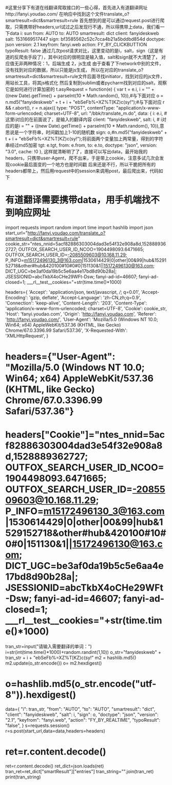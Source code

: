 #这里分享下有道在线翻译爬取接口的一些心得，首先进入有道翻译网址http://fanyi.youdao.com/
在响应中找到这个文件translate_o?smartresult=dict&smartresult=rule
首先想到的是可以通过request.post进行爬取，只需携带好headers,url试过之后发现行不通，所以得携带上data，我们看一下data
i: sun
from: AUTO
to: AUTO
smartresult: dict
client: fanyideskweb
salt: 1531669517447
sign: bf3585562c52c7cca4b21a5bddbd854d
doctype: json
version: 2.1
keyfrom: fanyi.web
action: FY_BY_CLICKBUTTION
typoResult: false
通过几次post请求对比，这里变动的是i，salt，sign（这是有道的反爬虫手段了），其中i对应的很明显是输入值，salt和sign就不大清楚了，
对应值无非两种情况：1，后端生成 2，js生成
由于查看了下network中别的文件，没有找到对应的数据，所以只能是js生成，
所以在对应的translate_o?smartresult=dict&smartresult=rule文件后面寻找initiator，找到对应的js文件，用站长工具，将其js格式化
然后复制到sublim或者pycharm找到对应的salt，观察它是如何进行计算加密的
t.asyRequest = function(e) {
        var t = e.i, 
        i = "" + ((new Date).getTime() + parseInt(10 * Math.random(), 10)),#与下面对应
        o = n.md5("fanyideskweb" + t + i + "ebSeFb%=XZ%T[KZ)c(sy!");#与下面对应
        r && r.abort(),
        r = n.ajax({
            type: "POST",
            contentType: "application/x-www-form-urlencoded; charset=UTF-8",
            url: "/bbk/translate_m.do",
            data: {
                i: e.i, # 这里i对应的在前面说了，是输入的翻译内容
                client: "fanyideskweb",
                salt: i, # i对应的是i = "" + ((new Date).getTime() + parseInt(10 * Math.random(), 10)),意思说是一个字符串，时间戳加上1-10的随机数
                sign: o,#n.md5("fanyideskweb" + t + i + "ebSeFb%=XZ%T[KZ)c(sy!");将前面两个变量加上两常量，得到的字符串经过md5加密
                tgt: e.tgt,
                from: e.from,
                to: e.to,
                doctype: "json",
                version: "3.0",
                cache: !0
            },
这样就清晰明了了，直接可以写出data，最开始我的headers，只携带user-Agent，爬不出来，于是带上cookie，注意多试几次会发现cookie最后面变的一个地方也是时间戳
后来还是不行，所以干脆把所有的headers都带上，然后用request中的session来调用post，最后爬出来，代码如下

# 有道翻译需要携带data，用手机端找不到响应网址
import requests
import random
import time
import hashlib
import json
start_url="http://fanyi.youdao.com/translate_o?smartresult=dict&smartresult=rule"
cookie_str="ntes_nnid=5acf82886303004dad3e54f32e908a8d,1528889362727; OUTFOX_SEARCH_USER_ID_NCOO=1904498093.6471665; OUTFOX_SEARCH_USER_ID=-2085509603@10.168.11.29; P_INFO=m15172496130_3@163.com|1530614429|0|other|00&99|hub&1529152718&other#hub&420100#10#0#0|151130&1||15172496130@163.com; DICT_UGC=be3af0da19b5c5e6aa4e17bd8d90b28a|; JSESSIONID=abcTkbX4oCHe29WFt-Dsw; fanyi-ad-id=46607; fanyi-ad-closed=1; ___rl__test__cookies="+str(time.time()*1000)

headers={
'Accept': 'application/json, text/javascript, */*; q=0.01',
'Accept-Encoding': 'gzip, deflate',
'Accept-Language': 'zh-CN,zh;q=0.9',
'Connection': 'keep-alive',
'Content-Length': '203',
'Content-Type': 'application/x-www-form-urlencoded; charset=UTF-8',
'Cookie': cookie_str,
'Host': 'fanyi.youdao.com',
'Origin': 'http://fanyi.youdao.com',
'Referer': 'http://fanyi.youdao.com/',
'User-Agent': 'Mozilla/5.0 (Windows NT 10.0; Win64; x64) AppleWebKit/537.36 (KHTML, like Gecko) Chrome/67.0.3396.99 Safari/537.36',
'X-Requested-With': 'XMLHttpRequest',
}

# headers={"User-Agent": "Mozilla/5.0 (Windows NT 10.0; Win64; x64) AppleWebKit/537.36 (KHTML, like Gecko) Chrome/67.0.3396.99 Safari/537.36"}
# headers["Cookie"]="ntes_nnid=5acf82886303004dad3e54f32e908a8d,1528889362727; OUTFOX_SEARCH_USER_ID_NCOO=1904498093.6471665; OUTFOX_SEARCH_USER_ID=-2085509603@10.168.11.29; P_INFO=m15172496130_3@163.com|1530614429|0|other|00&99|hub&1529152718&other#hub&420100#10#0#0|151130&1||15172496130@163.com; DICT_UGC=be3af0da19b5c5e6aa4e17bd8d90b28a|; JSESSIONID=abcTkbX4oCHe29WFt-Dsw; fanyi-ad-id=46607; fanyi-ad-closed=1; ___rl__test__cookies="+str(time.time()*1000)
tran_str=input("请输入需要翻译的单词：")
i=str(int(time.time()*1000)+random.randint(1,10))
o_str="fanyideskweb" + tran_str + i + "ebSeFb%=XZ%T[KZ)c(sy!"
m2 = hashlib.md5()
m2.update(o_str.encode())
o= m2.hexdigest()
# o=hashlib.md5(o_str.encode("utf-8")).hexdigest()

data={
"i": tran_str,
"from": "AUTO",
"to": "AUTO",
"smartresult": "dict",
"client": "fanyideskweb",
"salt": i,
"sign": o,
"doctype": "json",
"version": "2.1",
"keyfrom": "fanyi.web",
"action": "FY_BY_REALTIME",
"typoResult": "false",
}
s=requests.session()
r=s.post(start_url,data=data,headers=headers)
# ret=r.content.decode()
ret=r.content.decode()
ret_dict=json.loads(ret)
tran_ret=ret_dict["smartResult"]["entries"]
tran_string="".join(tran_ret)
print(tran_string)

